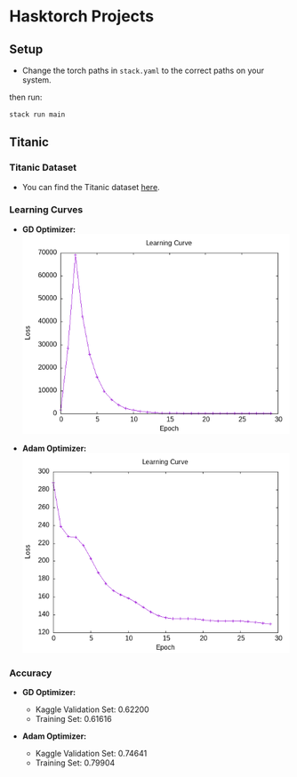 # Hasktorch Projects

## Setup
- Change the torch paths in `stack.yaml` to the correct paths on your system.

then run:
```bash
stack run main
```

## Titanic

### Titanic Dataset
- You can find the Titanic dataset [here](https://www.kaggle.com/c/titanic/data).

### Learning Curves
- **GD Optimizer:**
  ![Titanic Learning Curve with GD Optimizer](/app/titanic-mlp/curves/graph-titanic-mse210.8436_GD.png)

- **Adam Optimizer:**
  ![Titanic Learning Curve with Adam Optimizer](/app/titanic-mlp/curves/graph-titanic-mse129.70596_Adam.png)

### Accuracy
- **GD Optimizer:**
  - Kaggle Validation Set: 0.62200
  - Training Set: 0.61616

- **Adam Optimizer:**
  - Kaggle Validation Set: 0.74641
  - Training Set: 0.79904


